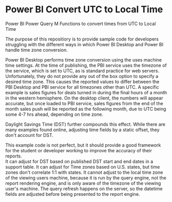 # Power BI Convert UTC to Local Time

Power BI Power Query M Functions to convert times from UTC to Local Time

The purpose of this repositiory is to provide sample code for developers struggling with the different ways in which Power BI Desktop and Power BI handle time zone conversion.  

Power BI Desktop performs time zone conversion using the uses machine time settings.  At the time of publishing, the PBI service uses the timezone of the service, which is set to UTC, as is standard practice for web servers. Unfortunately, they do not provide any out of the box option to specify a desired time zone.  This causes the reported values to differ between the PBI Desktop and PBI service for all timezones other than UTC.  A specific example is sales figures for deals turned in during the final hours of a month in the western hemisphere.  On the desktop client, the numbers will appear accurate, but once loaded to PBI service, sales figures from the end of the month sales push will be reported as the following month, due to UTC being some 4-7 hrs ahead, depending on time zone. 

Daylight Savings Time (DST) further compounds this effect. While there are many examples found online, adjusting time fields by a static offset, they don't account for DST. 

This example code is not perfect, but it should provide a good framework for the student or developer working to improve the accuracy of their reports.  
It can adjust for DST based on published DST start and end dates in a support table.
It can adjust for Time zones based on U.S. states, but time zones don't correlate 1:1 with states. 
It cannot adjust to the local time zone of the viewing users machine, because it is run by the query engine, not the report rendering engine, and is only aware of the timezone of the viewing user's machine.  The query refresh happens on the server, so the datetime fields are adjusted before being presented to the report engine. 
